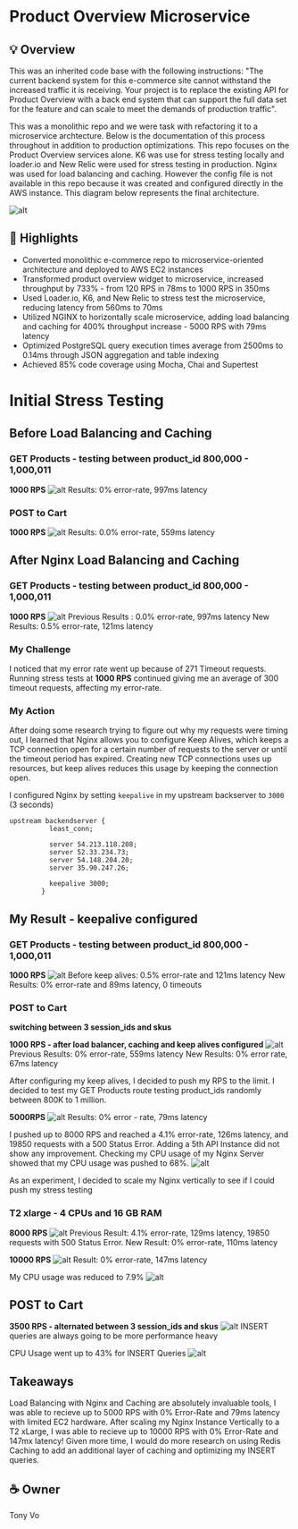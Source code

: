 # Product Overview Microservice

## 💡 Overview
This was an inherited code base with the following instructions: "The current backend system for this e-commerce site cannot withstand the increased traffic it is receiving. Your project is to replace the existing API for Product Overview with a back end system that can support the full data set for the feature and can scale to meet the demands of production traffic". 

This was a monolithic repo and we were task with refactoring it to a microservice archtecture. Below is the documentation of this process throughout in addition to production optimizations. This repo focuses on the Product Overview services alone. K6 was use for stress testing locally and loader.io and New Relic were used for stress testing in production. Nginx was used for load balancing and caching. However the config file is not available in this repo because it was created and configured directly in the AWS instance. This diagram below represents the final architecture. 

![alt](https://res.cloudinary.com/djfpzruso/image/upload/c_scale,w_800/v1683841301/Screenshot_2023-04-11_at_4.30.29_PM_wwybuw.png)

## 🤖 Highlights
- Converted monolithic e-commerce repo to microservice-oriented architecture and deployed to AWS EC2 instances
- Transformed product overview widget to microservice, increased throughput by 733% - from 120 RPS in 78ms to 1000 RPS in 350ms
- Used Loader.io, K6, and New Relic to stress test the microservice, reducing latency from 560ms to 70ms
- Utilized NGINX to horizontally scale microservice, adding load balancing and caching for 400% throughput increase - 5000 RPS with 79ms latency
- Optimized PostgreSQL query execution times average from 2500ms to 0.14ms through JSON aggregation and table indexing
- Achieved 85% code coverage using Mocha, Chai and Supertest

# Initial Stress Testing
## Before Load Balancing and Caching
### GET Products - testing between product_id 800,000 - 1,000,011

**1000 RPS**
![alt](https://file.notion.so/f/s/2adf3335-3dbd-42ee-a606-bd35d3c81173/Untitled.png?id=65617835-293e-412c-8d5d-96c8829fad79&table=block&spaceId=2a363adf-b596-4270-823e-50a4b7bb0c67&expirationTimestamp=1681338927150&signature=iHcxpf6FAM93hNf1icNQ3R3ZISK7chg5eWVB9TltLUU&downloadName=Untitled.png)
Results: 0% error-rate, 997ms latency

### POST to Cart

**1000 RPS**
![alt](https://file.notion.so/f/s/50722ad4-9da2-4834-89f8-6d29020fb651/Untitled.png?id=0e0e44ab-6458-4735-bd87-230023cacd88&table=block&spaceId=2a363adf-b596-4270-823e-50a4b7bb0c67&expirationTimestamp=1681339010756&signature=7gYVnQ8P6Pr5y0NKLuye7OLSFyvTX5njqXck8rF7FfM&downloadName=Untitled.png)
Results: 0.0% error-rate, 559ms latency

## After Nginx Load Balancing and Caching
### GET Products - testing between product_id 800,000 - 1,000,011

**1000 RPS**
![alt](https://file.notion.so/f/s/3110b56a-0e0e-4776-a20c-2728524a8dc4/Untitled.png?id=6ef0df5d-3a6c-4374-ad27-8dbfd8f8efb0&table=block&spaceId=2a363adf-b596-4270-823e-50a4b7bb0c67&expirationTimestamp=1681339172850&signature=JqVXYt9yIMkhk1LRPC4Ey2uCXzDzOlJjRk431Nz3I_Q&downloadName=Untitled.png)
Previous Results : 0.0% error-rate, 997ms latency
New Results: 0.5% error-rate, 121ms latency

### My Challenge
I noticed that my error rate went up because of 271 Timeout requests. Running stress tests at ****1000 RPS**** continued giving me an average of 300 timeout requests, affecting my error-rate. 

### My Action
After doing some research trying to figure out why my requests were timing out, I learned that Nginx allows you to configure Keep Alives, which keeps a TCP connection open for a certain number of requests to the server or until the timeout period has expired. Creating new TCP connections uses up resources, but keep alives reduces this usage by keeping the connection open.

I configured Nginx by setting  `keepalive` in my upstream backserver to `3000` (3 seconds)

```
upstream backendserver {
          least_conn;

          server 54.213.118.208;
          server 52.33.234.73;
          server 54.148.204.20;
          server 35.90.247.26;

          keepalive 3000;
        }
```

## My Result - keepalive configured
### GET Products - testing between product_id 800,000 - 1,000,011

**1000 RPS**
![alt](https://file.notion.so/f/s/371785f2-2bc4-4bd5-b160-a16611a4ac99/Untitled.png?id=b713e8b9-b32b-4d5e-a49d-4ab77c51a7b1&table=block&spaceId=2a363adf-b596-4270-823e-50a4b7bb0c67&expirationTimestamp=1681339344327&signature=fkdJwhySla6ZGSkFSknytXNMDGrrO0HPuDVsNGzI4Hc&downloadName=Untitled.png)
Before keep alives: 0.5% error-rate and 121ms latency
New Results: 0% error-rate and 89ms latency, 0 timeouts

### POST to Cart

**switching between 3 session_ids and skus**

**1000 RPS - after load balancer, caching and keep alives configured**
![alt](https://file.notion.so/f/s/6dcb22fc-5511-4c35-9c2f-513366818281/Untitled.png?id=2eddf188-ede2-4fd9-9c61-b1e6ad728c15&table=block&spaceId=2a363adf-b596-4270-823e-50a4b7bb0c67&expirationTimestamp=1681339403163&signature=8CcHS1fWxQYtlkmxolxCXN2aZlCRbFjFDjEpv633FyY&downloadName=Untitled.png)
Previous Results: 0% error-rate, 559ms latency
New Results: 0% error rate, 67ms latency


After configuring my keep alives, I decided to push my RPS to the limit. I decided to test my GET Products route testing product_ids randomly between 800K to 1 million. 

**5000RPS**
![alt](https://file.notion.so/f/s/2bfc2c1c-d0b0-433a-b9b6-660fef3f75d8/Untitled.png?id=76491103-98a4-41eb-aae6-f99cc7172725&table=block&spaceId=2a363adf-b596-4270-823e-50a4b7bb0c67&expirationTimestamp=1681339560533&signature=cekojDj5w5HYSH_YoNs9l9B4_qpIfBUCqJHCYiRxlMQ&downloadName=Untitled.png)
Results: 0% error - rate, 79ms latency

I pushed up to 8000 RPS and reached a 4.1% error-rate, 126ms latency, and 19850 requests with a 500 Status Error. Adding a 5th API Instance did not show any improvement. Checking my CPU usage of my Nginx Server showed that my CPU usage was pushed to 68%.
![alt](https://file.notion.so/f/s/7eaa2e6f-16bd-4e91-a5e3-2f79ca210724/Screen_Shot_2023-02-24_at_7.53.10_PM.png?id=eb99a23c-fae1-4f1e-bc55-78f650ae3d18&table=block&spaceId=2a363adf-b596-4270-823e-50a4b7bb0c67&expirationTimestamp=1681339678747&signature=iDtAZAjZhp24ELDHWFTQxqw-8U2kgC3Lh8_VkpG7e_I&downloadName=Screen+Shot+2023-02-24+at+7.53.10+PM.png)

As an experiment, I decided to scale my Nginx vertically to see if I could push my stress testing

### T2 xlarge - 4 CPUs and 16 GB RAM

**8000 RPS**
![alt](https://file.notion.so/f/s/cda34244-7ae7-45fb-9cbe-bf283cf6cfb8/Untitled.png?id=0a0bb991-6e50-4e35-86ba-e45057a2b287&table=block&spaceId=2a363adf-b596-4270-823e-50a4b7bb0c67&expirationTimestamp=1681339722191&signature=ZwEKii-_Ojz7B-jZAIRlX21DaDq8EsfENeb4WwS5Bow&downloadName=Untitled.png)
Previous Result: 4.1% error-rate, 129ms latency, 19850 requests with 500 Status Error.
New Result: 0% error-rate, 110ms latency

**10000 RPS**
![alt](https://file.notion.so/f/s/933d1012-c4cc-4965-a96b-ea669c776721/Untitled.png?id=0aa08ebd-e44d-45fc-a67b-8fa0ad0298b1&table=block&spaceId=2a363adf-b596-4270-823e-50a4b7bb0c67&expirationTimestamp=1681339772099&signature=O-ByOuTAmUVurijpVD6Ww1OBIgPZbLQ8MlC0_Bg_kWk&downloadName=Untitled.png)
Result: 0% error-rate, 147ms latency

My CPU usage was reduced to 7.9%
![alt](https://file.notion.so/f/s/b2868047-25b0-42a3-9b3d-ae29cf1c4adc/Screen_Shot_2023-02-24_at_8.17.25_PM.png?id=fb0e39e9-600c-40c6-a3f3-6fbb003e3f39&table=block&spaceId=2a363adf-b596-4270-823e-50a4b7bb0c67&expirationTimestamp=1681339809052&signature=9rb_xZC4rP8ZxAuy1b7JNqa67il4-h3KAuAB0jzNPSM&downloadName=Screen+Shot+2023-02-24+at+8.17.25+PM.png)

## POST to Cart

**3500 RPS - alternated between 3 session_ids and skus**
![alt](https://file.notion.so/f/s/3829f1a0-8fbf-4a21-a320-10817dc1fda0/Untitled.png?id=de202855-ce24-4270-b01b-67c5887c68ab&table=block&spaceId=2a363adf-b596-4270-823e-50a4b7bb0c67&expirationTimestamp=1681339844828&signature=BFUaK5svabak4LjIjkoXdrG7e38GmN-OZDEZL6kj3rc&downloadName=Untitled.png)
INSERT queries are always going to be more performance heavy

CPU Usage went up to 43% for INSERT Queries
![alt](https://file.notion.so/f/s/1c88f46f-8655-4c6d-9775-f7b0fb9d5f11/Screen_Shot_2023-02-24_at_8.18.46_PM.png?id=b4311d78-18bf-416d-968f-f57b62beae7d&table=block&spaceId=2a363adf-b596-4270-823e-50a4b7bb0c67&expirationTimestamp=1681526231942&signature=B6Un4xai7zewp1wc1iLF7xvklXn3s4P26TOn5En7--A&downloadName=Screen+Shot+2023-02-24+at+8.18.46+PM.png)

## Takeaways
Load Balancing with Nginx and Caching are absolutely invaluable tools, I was able to recieve up to 5000 RPS with 0% Error-Rate and 79ms latency with limited EC2 hardware. After scaling my Nginx Instance Vertically to a T2 xLarge, I was able to recieve up to 10000 RPS with 0% Error-Rate and 147mx latency! Given more time, I would do more research on using Redis Caching to add an additional layer of caching and optimizing my INSERT queries. 


## ☕ Owner
Tony Vo

